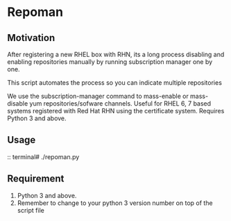 Repoman
=======

Motivation
----------
After registering a new RHEL box with RHN, its a long process disabling and enabling 
repositories manually by running subscription manager one by one.

This script automates the process so you can indicate multiple repositories

We use the subscription-manager command to mass-enable or mass-disable yum repositories/sofware channels.
Useful for RHEL 6, 7 based systems registered with Red Hat RHN using the certificate system.
Requires Python 3 and above.

Usage
-----

::
    terminal# ./repoman.py

Requirement
-----------
1. Python 3 and above.
2. Remember to change to your python 3 version number on top of the script file



